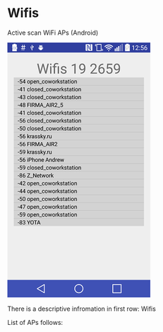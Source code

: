 # Wifis
Active scan WiFi APs (Android)

![Alt text](/sceenshots/device-2016-03-25-125627.png?raw=true "Main activity")

There is a descriptive infromation in first row: 
Wifis <Number of APs> <scan time in milliseconds>

List of APs follows: <RSSI> <SSID>
